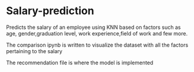 # Salary-prediction
Predicts the salary of an employee using KNN based on factors such as age, gender,graduation level, work experience,field  of work and few more.


The comparison ipynb is written to visualize the dataset with all the factors pertaining to the salary

The recommendation file is where the model is implemented
